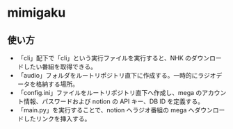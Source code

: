 # mimigaku

## 使い方

- 「cli」配下で「cli」という実行ファイルを実行すると、NHK のダウンロードしたい番組を取得できる。
- 「audio」フォルダをルートリポジトリ直下に作成する。一時的にラジオデータを格納する場所。
- 「config.ini」ファイルをルートリポジトリ直下へ作成し、mega のアカウント情報、パスワードおよび notion の API キー、DB ID を定義する。
- 「main.py」を実行することで、notion へラジオ番組の mega へダウンロードしたリンクを挿入する。
